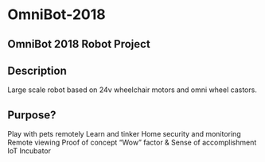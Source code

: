 # OmniBot-2018

## OmniBot 2018 Robot Project

## Description

Large scale robot based on 24v wheelchair motors and omni wheel castors.

## Purpose?

Play with pets remotely
Learn and tinker
Home security and monitoring
Remote viewing
Proof of concept
“Wow” factor & Sense of accomplishment
IoT Incubator
